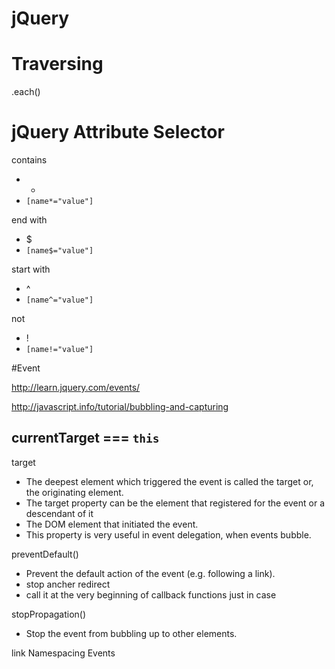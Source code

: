 jQuery
==========

# Traversing

.each()


# jQuery Attribute Selector

contains 
- *
- `[name*="value"]`

end with 
- $
- `[name$="value"]`

start with
- ^
-  `[name^="value"]`

not
- !
-  `[name!="value"]`

#Event

http://learn.jquery.com/events/

http://javascript.info/tutorial/bubbling-and-capturing


currentTarget === `this`
- 

target
- The deepest element which triggered the event is called the target or, the originating element.
- The target property can be the element that registered for the event or a descendant of it
- The DOM element that initiated the event.
- This property is very useful in event delegation, when events bubble.




preventDefault()
- Prevent the default action of the event (e.g. following a link).
- stop ancher redirect
- call it at the very beginning of callback functions just in case

stopPropagation()
- Stop the event from bubbling up to other elements.


link Namespacing Events